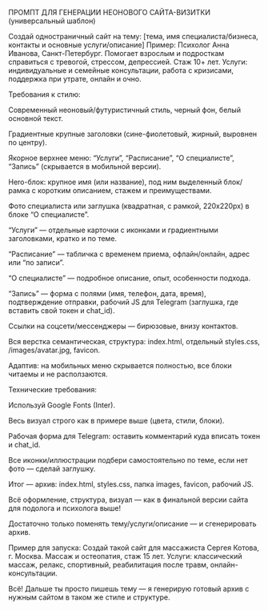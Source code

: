 ПРОМПТ ДЛЯ ГЕНЕРАЦИИ НЕОНОВОГО САЙТА-ВИЗИТКИ (универсальный шаблон)

Создай одностраничный сайт на тему:
[тема, имя специалиста/бизнеса, контакты и основные услуги/описание]
Пример:
Психолог Анна Иванова, Санкт-Петербург. Помогает взрослым и подросткам справиться с тревогой, стрессом, депрессией. Стаж 10+ лет. Услуги: индивидуальные и семейные консультации, работа с кризисами, поддержка при утрате, онлайн и очно.

Требования к стилю:

Современный неоновый/футуристичный стиль, черный фон, белый основной текст.

Градиентные крупные заголовки (сине-фиолетовый, жирный, выровнен по центру).

Якорное верхнее меню: “Услуги”, “Расписание”, “О специалисте”, “Запись” (скрывается в мобильной версии).

Hero-блок: крупное имя (или название), под ним выделенный блок/рамка с коротким описанием, стажем и преимуществами.

Фото специалиста или заглушка (квадратная, с рамкой, 220x220px) в блоке “О специалисте”.

“Услуги” — отдельные карточки с иконками и градиентными заголовками, кратко и по теме.

“Расписание” — табличка с временем приема, офлайн/онлайн, адрес или “по записи”.

“О специалисте” — подробное описание, опыт, особенности подхода.

“Запись” — форма с полями (имя, телефон, дата, время), подтверждение отправки, рабочий JS для Telegram (заглушка, где вставить свой токен и chat_id).

Ссылки на соцсети/мессенджеры — бирюзовые, внизу контактов.

Вся верстка семантическая, структура: index.html, отдельный styles.css, /images/avatar.jpg, favicon.

Адаптив: на мобильных меню скрывается полностью, все блоки читаемы и не расползаются.

Технические требования:

Используй Google Fonts (Inter).

Весь визуал строго как в примере выше (цвета, стили, блоки).

Рабочая форма для Telegram: оставить комментарий куда вписать токен и chat_id.

Все иконки/иллюстрации подбери самостоятельно по теме, если нет фото — сделай заглушку.

Итог — архив: index.html, styles.css, папка images, favicon, рабочий JS.

Всё оформление, структура, визуал — как в финальной версии сайта для подолога и психолога выше!

Достаточно только поменять тему/услуги/описание — и сгенерировать архив.

Пример для запуска:
Создай такой сайт для массажиста Сергея Котова, г. Москва. Массаж и остеопатия, стаж 15 лет. Услуги: классический массаж, релакс, спортивный, реабилитация после травм, онлайн-консультации.

Всё! Дальше ты просто пишешь тему — я генерирую готовый архив с нужным сайтом в таком же стиле и структуре.

